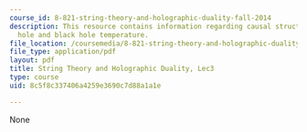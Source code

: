 ```yaml
---
course_id: 8-821-string-theory-and-holographic-duality-fall-2014
description: This resource contains information regarding causal structure of a black
  hole and black hole temperature.
file_location: /coursemedia/8-821-string-theory-and-holographic-duality-fall-2014/8c5f8c337406a4259e3690c7d88a1a1e_MIT8_821S15_Lec3.pdf
file_type: application/pdf
layout: pdf
title: String Theory and Holographic Duality, Lec3
type: course
uid: 8c5f8c337406a4259e3690c7d88a1a1e

---
```

None